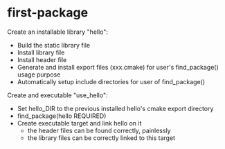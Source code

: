 # first-package

Create an installable library "hello":
- Build the static library file
- Install library file
- Install header file
- Generate and install export files (xxx.cmake) for user's find_package() usage purpose
- Automatically setup include directories for user of find_package()

Create and executable "use_hello":
- Set hello_DIR to the previous installed hello's cmake export directory
- find_package(hello REQUIRED)
- Create executable target and link hello on it
    - the header files can be found correctly, painlessly
    - the library files can be correctly linked to this target
